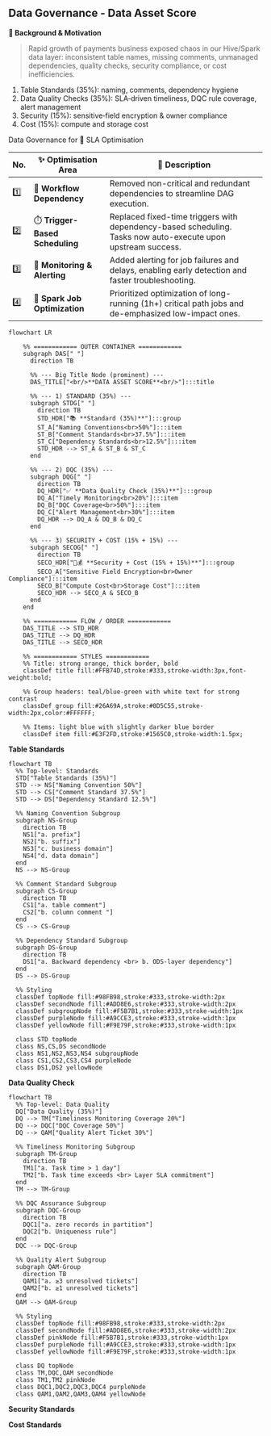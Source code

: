 ## Data Governance - Data Asset Score

**🔹 Background & Motivation**

> Rapid growth of payments business exposed chaos in our Hive/Spark data layer: inconsistent table names, missing comments, unmanaged dependencies, quality checks, security compliance, or cost inefficiencies.

1. Table Standards (35%): naming, comments, dependency hygiene
2. Data Quality Checks (35%): SLA‑driven timeliness, DQC rule coverage, alert management
3. Security (15%): sensitive‑field encryption & owner compliance
4. Cost (15%): compute and storage cost

Data Governance for 🚀 SLA Optimisation

| No. | ✨ Optimisation Area                 | 📌 Description                                                                                                          |
|-----|--------------------------------------------------------------------------|-----------------------------------------------------------------------------------|
| 1️⃣ | 🔗 **Workflow Dependency**           | Removed non-critical and redundant dependencies to streamline DAG execution.                                           |
| 2️⃣ | ⏱️ **Trigger-Based Scheduling**      | Replaced fixed-time triggers with dependency-based scheduling.<br>Tasks now auto-execute upon upstream success.        |
| 3️⃣ | 🚨 **Monitoring & Alerting**         | Added alerting for job failures and delays, enabling early detection and faster troubleshooting.                       |
| 4️⃣ | 🧩 **Spark Job Optimization**        | Prioritized optimization of long-running (1h+) critical path jobs and de-emphasized low-impact ones.                   |

```mermaid
flowchart LR

    %% ============ OUTER CONTAINER ============
    subgraph DAS[" "]
      direction TB

      %% --- Big Title Node (prominent) ---
      DAS_TITLE["<br/>**DATA ASSET SCORE**<br/>"]:::title

      %% --- 1) STANDARD (35%) ---
      subgraph STDG[" "]
        direction TB
        STD_HDR["📚 **Standard (35%)**"]:::group
        ST_A["Naming Conventions<br>50%"]:::item
        ST_B["Comment Standards<br>37.5%"]:::item
        ST_C["Dependency Standards<br>12.5%"]:::item
        STD_HDR --> ST_A & ST_B & ST_C
      end

      %% --- 2) DQC (35%) ---
      subgraph DQG[" "]
        direction TB
        DQ_HDR["✅ **Data Quality Check (35%)**"]:::group
        DQ_A["Timely Monitoring<br>20%"]:::item
        DQ_B["DQC Coverage<br>50%"]:::item
        DQ_C["Alert Management<br>30%"]:::item
        DQ_HDR --> DQ_A & DQ_B & DQ_C
      end

      %% --- 3) SECURITY + COST (15% + 15%) ---
      subgraph SECOG[" "]
        direction TB
        SECO_HDR["🔐💰 **Security + Cost (15% + 15%)**"]:::group
        SECO_A["Sensitive Field Encryption<br>Owner Compliance"]:::item
        SECO_B["Compute Cost<br>Storage Cost"]:::item
        SECO_HDR --> SECO_A & SECO_B
      end
    end

    %% ============ FLOW / ORDER ============
    DAS_TITLE --> STD_HDR
    DAS_TITLE --> DQ_HDR
    DAS_TITLE --> SECO_HDR

    %% ============ STYLES ============
    %% Title: strong orange, thick border, bold
    classDef title fill:#FFB74D,stroke:#333,stroke-width:3px,font-weight:bold;

    %% Group headers: teal/blue-green with white text for strong contrast
    classDef group fill:#26A69A,stroke:#0D5C55,stroke-width:2px,color:#FFFFFF;

    %% Items: light blue with slightly darker blue border
    classDef item fill:#E3F2FD,stroke:#1565C0,stroke-width:1.5px;
```

**Table Standards**

```mermaid
flowchart TB
  %% Top-level: Standards
  STD["Table Standards (35%)"]
  STD --> NS["Naming Convention 50%"]
  STD --> CS["Comment Standard 37.5%"]
  STD --> DS["Dependency Standard 12.5%"]

  %% Naming Convention Subgroup
  subgraph NS-Group
    direction TB
    NS1["a. prefix"]
    NS2["b. suffix"]
    NS3["c. business domain"]
    NS4["d. data domain"]
  end
  NS --> NS-Group

  %% Comment Standard Subgroup
  subgraph CS-Group
    direction TB
    CS1["a. table comment"]
    CS2["b. column comment "]
  end
  CS --> CS-Group

  %% Dependency Standard Subgroup
  subgraph DS-Group
    direction TB
    DS1["a. Backward dependency <br> b. ODS-layer dependency"]
  end
  DS --> DS-Group

  %% Styling
  classDef topNode fill:#98FB98,stroke:#333,stroke-width:2px
  classDef secondNode fill:#ADD8E6,stroke:#333,stroke-width:2px
  classDef subgroupNode fill:#F5B7B1,stroke:#333,stroke-width:1px
  classDef purpleNode fill:#A9CCE3,stroke:#333,stroke-width:1px
  classDef yellowNode fill:#F9E79F,stroke:#333,stroke-width:1px

  class STD topNode
  class NS,CS,DS secondNode
  class NS1,NS2,NS3,NS4 subgroupNode
  class CS1,CS2,CS3,CS4 purpleNode
  class DS1,DS2 yellowNode
```

**Data Quality Check**

```mermaid
flowchart TB
  %% Top-level: Data Quality
  DQ["Data Quality (35%)"]
  DQ --> TM["Timeliness Monitoring Coverage 20%"]
  DQ --> DQC["DQC Coverage 50%"]
  DQ --> QAM["Quality Alert Ticket 30%"]

  %% Timeliness Monitoring Subgroup
  subgraph TM-Group
    direction TB
    TM1["a. Task time > 1 day"]
    TM2["b. Task time exceeds <br> Layer SLA commitment"]
  end
  TM --> TM-Group

  %% DQC Assurance Subgroup
  subgraph DQC-Group
    direction TB
    DQC1["a. zero records in partition"]
    DQC2["b. Uniqueness rule"]
  end
  DQC --> DQC-Group

  %% Quality Alert Subgroup
  subgraph QAM-Group
    direction TB
    QAM1["a. ≥3 unresolved tickets"]
    QAM2["b. ≥1 unresolved tickets"]
  end
  QAM --> QAM-Group

  %% Styling
  classDef topNode fill:#98FB98,stroke:#333,stroke-width:2px
  classDef secondNode fill:#ADD8E6,stroke:#333,stroke-width:2px
  classDef pinkNode fill:#F5B7B1,stroke:#333,stroke-width:1px
  classDef purpleNode fill:#A9CCE3,stroke:#333,stroke-width:1px
  classDef yellowNode fill:#F9E79F,stroke:#333,stroke-width:1px

  class DQ topNode
  class TM,DQC,QAM secondNode
  class TM1,TM2 pinkNode
  class DQC1,DQC2,DQC3,DQC4 purpleNode
  class QAM1,QAM2,QAM3,QAM4 yellowNode
```

**Security Standards**

**Cost Standards**
